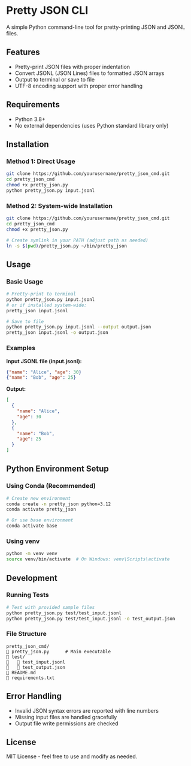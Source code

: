 # Pretty JSON CLI

A simple Python command-line tool for pretty-printing JSON and JSONL files.

## Features

- Pretty-print JSON files with proper indentation
- Convert JSONL (JSON Lines) files to formatted JSON arrays
- Output to terminal or save to file
- UTF-8 encoding support with proper error handling

## Requirements

- Python 3.8+
- No external dependencies (uses Python standard library only)

## Installation

### Method 1: Direct Usage
```bash
git clone https://github.com/yourusername/pretty_json_cmd.git
cd pretty_json_cmd
chmod +x pretty_json.py
python pretty_json.py input.jsonl
```

### Method 2: System-wide Installation
```bash
git clone https://github.com/yourusername/pretty_json_cmd.git
cd pretty_json_cmd
chmod +x pretty_json.py

# Create symlink in your PATH (adjust path as needed)
ln -s $(pwd)/pretty_json.py ~/bin/pretty_json
```

## Usage

### Basic Usage
```bash
# Pretty-print to terminal
python pretty_json.py input.jsonl
# or if installed system-wide:
pretty_json input.jsonl

# Save to file
python pretty_json.py input.jsonl --output output.json
pretty_json input.jsonl -o output.json
```

### Examples

**Input JSONL file (input.jsonl):**
```json
{"name": "Alice", "age": 30}
{"name": "Bob", "age": 25}
```

**Output:**
```json
[
  {
    "name": "Alice",
    "age": 30
  },
  {
    "name": "Bob",
    "age": 25
  }
]
```

## Python Environment Setup

### Using Conda (Recommended)
```bash
# Create new environment
conda create -n pretty_json python=3.12
conda activate pretty_json

# Or use base environment
conda activate base
```

### Using venv
```bash
python -m venv venv
source venv/bin/activate  # On Windows: venv\Scripts\activate
```

## Development

### Running Tests
```bash
# Test with provided sample files
python pretty_json.py test/test_input.jsonl
python pretty_json.py test/test_input.jsonl -o test_output.json
```

### File Structure
```
pretty_json_cmd/
   pretty_json.py      # Main executable
   test/
      test_input.jsonl
      test_output.json
   README.md
   requirements.txt
```

## Error Handling

- Invalid JSON syntax errors are reported with line numbers
- Missing input files are handled gracefully
- Output file write permissions are checked

## License

MIT License - feel free to use and modify as needed.